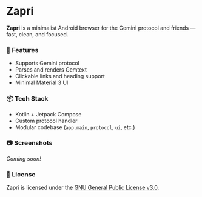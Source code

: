 # Zapri

**Zapri** is a minimalist Android browser for the Gemini protocol and friends — fast, clean, and focused.

### 🚀 Features
- Supports Gemini protocol
- Parses and renders Gemtext
- Clickable links and heading support
- Minimal Material 3 UI

### 📦 Tech Stack
- Kotlin + Jetpack Compose
- Custom protocol handler
- Modular codebase (`app.main`, `protocol`, `ui`, etc.)

### 📷 Screenshots
*Coming soon!*

### 📝 License

Zapri is licensed under the [GNU General Public License v3.0](./LICENSE).
